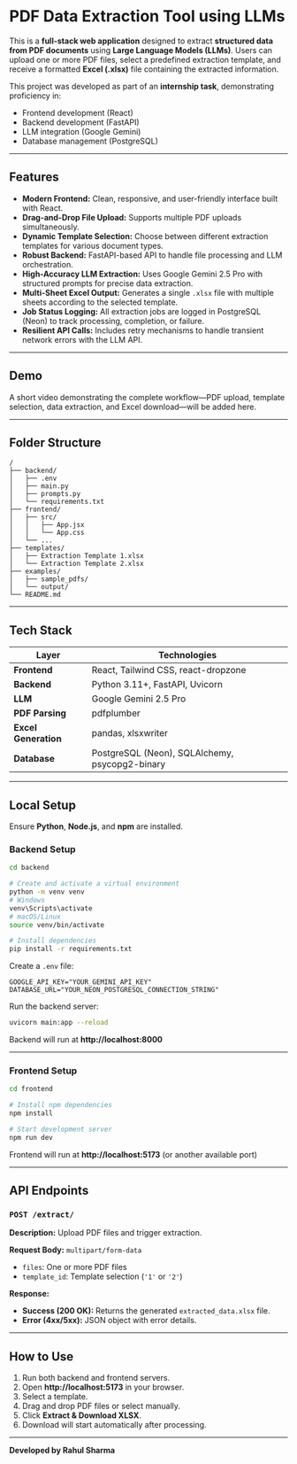 
# PDF Data Extraction Tool using LLMs

This is a **full-stack web application** designed to extract **structured data from PDF documents** using **Large Language Models (LLMs)**. Users can upload one or more PDF files, select a predefined extraction template, and receive a formatted **Excel (.xlsx)** file containing the extracted information.

This project was developed as part of an **internship task**, demonstrating proficiency in:

- Frontend development (React)  
- Backend development (FastAPI)  
- LLM integration (Google Gemini)  
- Database management (PostgreSQL)  

---

## Features

- **Modern Frontend:** Clean, responsive, and user-friendly interface built with React.  
- **Drag-and-Drop File Upload:** Supports multiple PDF uploads simultaneously.  
- **Dynamic Template Selection:** Choose between different extraction templates for various document types.  
- **Robust Backend:** FastAPI-based API to handle file processing and LLM orchestration.  
- **High-Accuracy LLM Extraction:** Uses Google Gemini 2.5 Pro with structured prompts for precise data extraction.  
- **Multi-Sheet Excel Output:** Generates a single `.xlsx` file with multiple sheets according to the selected template.  
- **Job Status Logging:** All extraction jobs are logged in PostgreSQL (Neon) to track processing, completion, or failure.  
- **Resilient API Calls:** Includes retry mechanisms to handle transient network errors with the LLM API.  

---

## Demo

A short video demonstrating the complete workflow—PDF upload, template selection, data extraction, and Excel download—will be added here.

---

## Folder Structure

```
/
├── backend/                
│   ├── .env                
│   ├── main.py             
│   ├── prompts.py          
│   └── requirements.txt
├── frontend/               
│   ├── src/
│   │   ├── App.jsx         
│   │   └── App.css
│   └── ...
├── templates/              
│   ├── Extraction Template 1.xlsx
│   └── Extraction Template 2.xlsx
├── examples/
│   ├── sample_pdfs/        
│   └── output/             
└── README.md               
```

---

## Tech Stack

| Layer | Technologies |
|-------|---------------|
| **Frontend** | React, Tailwind CSS, react-dropzone |
| **Backend** | Python 3.11+, FastAPI, Uvicorn |
| **LLM** | Google Gemini 2.5 Pro |
| **PDF Parsing** | pdfplumber |
| **Excel Generation** | pandas, xlsxwriter |
| **Database** | PostgreSQL (Neon), SQLAlchemy, psycopg2-binary |

---

## Local Setup

Ensure **Python**, **Node.js**, and **npm** are installed.

### Backend Setup

```bash
cd backend

# Create and activate a virtual environment
python -m venv venv
# Windows
venv\Scripts\activate
# macOS/Linux
source venv/bin/activate

# Install dependencies
pip install -r requirements.txt
```

Create a `.env` file:

```env
GOOGLE_API_KEY="YOUR_GEMINI_API_KEY"
DATABASE_URL="YOUR_NEON_POSTGRESQL_CONNECTION_STRING"
```

Run the backend server:

```bash
uvicorn main:app --reload
```

Backend will run at **http://localhost:8000**

---

### Frontend Setup

```bash
cd frontend

# Install npm dependencies
npm install

# Start development server
npm run dev
```

Frontend will run at **http://localhost:5173** (or another available port)

---

## API Endpoints

### `POST /extract/`

**Description:** Upload PDF files and trigger extraction.  

**Request Body:** `multipart/form-data`  
- `files`: One or more PDF files  
- `template_id`: Template selection (`'1'` or `'2'`)  

**Response:**  
- **Success (200 OK):** Returns the generated `extracted_data.xlsx` file.  
- **Error (4xx/5xx):** JSON object with error details.

---

## How to Use

1. Run both backend and frontend servers.  
2. Open **http://localhost:5173** in your browser.  
3. Select a template.  
4. Drag and drop PDF files or select manually.  
5. Click **Extract & Download XLSX**.  
6. Download will start automatically after processing.

---

**Developed by Rahul Sharma**
